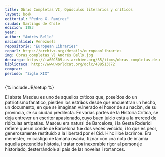 ```yaml
---
title: Obras Completas VI, Opúsculos literarios y críticos
layout: book
editorial: "Pedro G. Ramírez"
ciudad: Santiago de Chile	
edicion: 1883
year: 
author: "Andrés Bello"
nacionalidad: Venezuela
repositorio: "European Libraries"
repurl: https://archive.org/details/europeanlibraries
img: Obras_completas_VI_Andrés Bello.jpg
descarga: https://ia601509.us.archive.org/35/items/obras-completas-de-don-andres-bello/Obras%20completas%20VI%20de%20don%20Andr%C3%A9s%20Bello.pdf
biblioteca: http://www.worldcat.org/oclc/488513072
comprar: 
periodo: "Siglo XIX"
---
```

{% include JB/setup %}

El abate Masdeu es uno de aquellos críticos que, poseídos do un patriotismo fanático, pierden los estribos desde que encuentran un hecho, un documento, en que se imaginan vulnerado el honor de su nación, de su provincia, de su ciudad predilecta. En varias partes de la Historia Crítica, se deja entrever un escritor apasionado, cuyo buen juicio está a la merced de ridículas antipatías. Masdeu era natural de Barcelona, i la Gesta Roderici refiere que un conde de Barcelona fue dos veces vencido, i lo que es peor, generosamente restituido a la libertad por el Cid. Hinc illoe lacrimoe. Era menester, en castigo de tamaña osadía, tiznar con una nota de infamia aquella pretendida historia, i tratar con inexorable rigor al personaje historiado, desterrándole al país de las novelas i romances.
